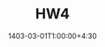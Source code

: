 ---
type: assignment
date: 1403-03-01T1:00:00+4:30
title: HW4
pdf: /static_files/assignments/DB-HW4.pdf
# solutions: /static_files/assignments/DB-HW1-Sol.pdf
---